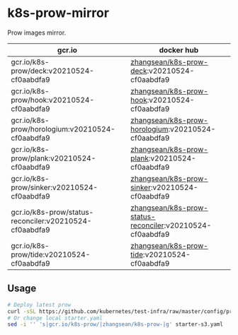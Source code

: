 # k8s-prow-mirror

Prow images mirror.

gcr.io | docker hub
---|---
gcr.io/k8s-prow/deck:v20210524-cf0aabdfa9 | [zhangsean/k8s-prow-deck](https://hub.docker.com/r/zhangsean/k8s-prow-deck):v20210524-cf0aabdfa9
gcr.io/k8s-prow/hook:v20210524-cf0aabdfa9 | [zhangsean/k8s-prow-hook](https://hub.docker.com/r/zhangsean/k8s-prow-hook):v20210524-cf0aabdfa9
gcr.io/k8s-prow/horologium:v20210524-cf0aabdfa9 | [zhangsean/k8s-prow-horologium](https://hub.docker.com/r/zhangsean/k8s-prow-horologium):v20210524-cf0aabdfa9
gcr.io/k8s-prow/plank:v20210524-cf0aabdfa9 | [zhangsean/k8s-prow-plank](https://hub.docker.com/r/zhangsean/k8s-prow-plank):v20210524-cf0aabdfa9
gcr.io/k8s-prow/sinker:v20210524-cf0aabdfa9 | [zhangsean/k8s-prow-sinker](https://hub.docker.com/r/zhangsean/k8s-prow-sinker):v20210524-cf0aabdfa9
gcr.io/k8s-prow/status-reconciler:v20210524-cf0aabdfa9 | [zhangsean/k8s-prow-status-reconciler](https://hub.docker.com/r/zhangsean/k8s-prow-status-reconciler):v20210524-cf0aabdfa9
gcr.io/k8s-prow/tide:v20210524-cf0aabdfa9 | [zhangsean/k8s-prow-tide](https://hub.docker.com/r/zhangsean/k8s-prow-tide):v20210524-cf0aabdfa9

## Usage

```bash
# Deploy latest prow
curl -sSL https://github.com/kubernetes/test-infra/raw/master/config/prow/cluster/starter-s3.yaml | sed 's|gcr.io/k8s-prow/|zhangsean/k8s-prow-|g' | kubectl apply -f -
# Or change local starter.yaml
sed -i '' 's|gcr.io/k8s-prow/|zhangsean/k8s-prow-|g' starter-s3.yaml
```

